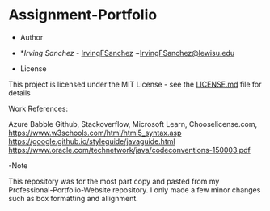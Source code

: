 # Assignment-Portfolio

- Author

- **Irving Sanchez*  - [IrvingFSanchez](https://github.com/IrvingFSanchez)
~<IrvingFSanchez@lewisu.edu>

- License

This project is licensed under the MIT License - see the [LICENSE.md](LICENSE.md) file for details

Work References:

 Azure
 Babble
 Github,
 Stackoverflow,
 Microsoft Learn,
 Chooselicense.com,
 <https://www.w3schools.com/html/html5_syntax.asp>
 <https://google.github.io/styleguide/javaguide.html>
 <https://www.oracle.com/technetwork/java/codeconventions-150003.pdf>

-Note

This repository was for the most part copy and pasted from my Professional-Portfolio-Website repository. I only made
a few minor changes such as box formatting and allignment.
